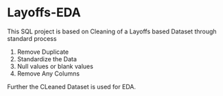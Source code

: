 # Layoffs-EDA

This SQL project is based on Cleaning of a Layoffs based Dataset through standard process
  1. Remove Duplicate
  2. Standardize the Data
  3. Null values or blank values
  4. Remove Any Columns

Further the CLeaned Dataset is used for EDA.
